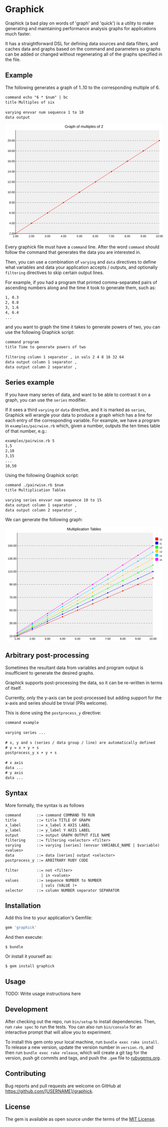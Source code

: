 # Graphick

Graphick (a bad play on words of 'graph' and 'quick') is a utility to make generating and maintaining performance analysis graphs for applications much faster.

It has a straightforward DSL for defining data sources and data filters, and caches data and graphs based on the command and parameters so graphs can be added or changed without regenerating all of the graphs specified in the file.

## Example

The following generates a graph of 1..10 to the corresponding multiple of 6.

```
command echo "6 * $num" | bc
title Multiples of six

varying envvar num sequence 1 to 10
data output
```

![Rendering of above graph definition](examples/readme_example_graph.svg)

Every graphick file must have a `command` line. After the word `command` should follow the command that generates the data you are interested in.

Then, you can use a combination of `varying` and `data` directives to define what variables and data your application accepts / outputs, and optionally `filtering` directives to skip certain output lines.

For example, if you had a program that printed comma-separated pairs of ascending numbers along and the time it took to generate them, such as:

```
1, 0.3
2, 0.8
3, 1.6
4, 6.4
...
```

and you want to graph the time it takes to generate powers of two, you can use the following Graphick script:

```
command program
title Time to generate powers of two

filtering column 1 separator , in vals 2 4 8 16 32 64
data output column 1 separator ,
data output column 2 separator ,
```

## Series example

If you have many series of data, and want to be able to contrast it on a graph, you can use the `series` modifier.

If it sees a third `varying` or `data` directive, and it is marked as `series`, Graphick will wrangle your data to produce a graph which has a line for each entry of the corresponding variable. For example, we have a program in `examples/pairwise.rb` which, given a number, outputs the ten times table of that number, e.g.:

```
examples/pairwise.rb 5
1,5
2,10
3,15
...
10,50
```

Using the following Graphick script:

```
command ./pairwise.rb $num
title Multiplication Tables

varying series envvar num sequence 10 to 15
data output column 1 separator ,
data output column 2 separator ,
```

We can generate the following graph:

![Rendering from the above script](examples/pairwise_graph.svg)

## Arbitrary post-processing

Sometimes the resultant data from variables and program output is insufficient to generate the desired graphs.

Graphick supports post-processing the data, so it can be re-written in terms of itself.

Currently, only the y-axis can be post-processed but adding support for the x-axis and series should be trivial (PRs welcome).

This is done using the `postprocess_y` directive:

```
command example

varying series ...

# x, y and s (series / data group / line) are automatically defined
# y = x + y + s
postprocess_y x + y + s

# x axis
data ...
# y axis
data ...
```

## Syntax

More formally, the syntax is as follows

```
command       ::= command COMMAND TO RUN
title         ::= title TITLE OF GRAPH
x_label       ::= x_label X AXIS LABEL
y_label       ::= y_label Y AXIS LABEL
output        ::= output GRAPH OUTPUT FILE NAME
filtering     ::= filtering <selector> <filter>
varying       ::= varying [series] (envvar VARIABLE_NAME | $variable) <values>
data          ::= data [series] output <selector>
postprocess_y ::= ARBITRARY RUBY CODE

filter        ::= not <filter>
                | in <values>
values        ::= sequence NUMBER to NUMBER
                | vals (VALUE )+
selector      ::= column NUMBER separator SEPARATOR
```

## Installation

Add this line to your application's Gemfile:

```ruby
gem 'graphick'
```

And then execute:

    $ bundle

Or install it yourself as:

    $ gem install graphick

## Usage

TODO: Write usage instructions here

## Development

After checking out the repo, run `bin/setup` to install dependencies. Then, run `rake spec` to run the tests. You can also run `bin/console` for an interactive prompt that will allow you to experiment.

To install this gem onto your local machine, run `bundle exec rake install`. To release a new version, update the version number in `version.rb`, and then run `bundle exec rake release`, which will create a git tag for the version, push git commits and tags, and push the `.gem` file to [rubygems.org](https://rubygems.org).

## Contributing

Bug reports and pull requests are welcome on GitHub at https://github.com/[USERNAME]/graphick.

## License

The gem is available as open source under the terms of the [MIT License](https://opensource.org/licenses/MIT).
